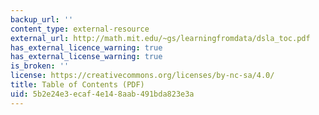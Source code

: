 ```yaml
---
backup_url: ''
content_type: external-resource
external_url: http://math.mit.edu/~gs/learningfromdata/dsla_toc.pdf
has_external_licence_warning: true
has_external_license_warning: true
is_broken: ''
license: https://creativecommons.org/licenses/by-nc-sa/4.0/
title: Table of Contents (PDF)
uid: 5b2e24e3-ecaf-4e14-8aab-491bda823e3a
---
```

